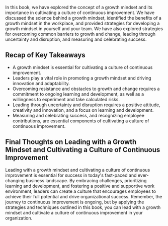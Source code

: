 
In this book, we have explored the concept of a growth mindset and its importance in cultivating a culture of continuous improvement. We have discussed the science behind a growth mindset, identified the benefits of a growth mindset in the workplace, and provided strategies for developing a growth mindset in yourself and your team. We have also explored strategies for overcoming common barriers to growth and change, leading through uncertainty and disruption, and measuring and celebrating success.

Recap of Key Takeaways
----------------------

* A growth mindset is essential for cultivating a culture of continuous improvement.
* Leaders play a vital role in promoting a growth mindset and driving innovation and adaptability.
* Overcoming resistance and obstacles to growth and change requires a commitment to ongoing learning and development, as well as a willingness to experiment and take calculated risks.
* Leading through uncertainty and disruption requires a positive attitude, creativity and innovation, and a focus on learning and development.
* Measuring and celebrating success, and recognizing employee contributions, are essential components of cultivating a culture of continuous improvement.

Final Thoughts on Leading with a Growth Mindset and Cultivating a Culture of Continuous Improvement
---------------------------------------------------------------------------------------------------

Leading with a growth mindset and cultivating a culture of continuous improvement is essential for success in today's fast-paced and ever-changing business landscape. By embracing challenges, prioritizing learning and development, and fostering a positive and supportive work environment, leaders can create a culture that encourages employees to achieve their full potential and drive organizational success. Remember, the journey to continuous improvement is ongoing, but by applying the strategies and techniques outlined in this book, you can lead with a growth mindset and cultivate a culture of continuous improvement in your organization.

